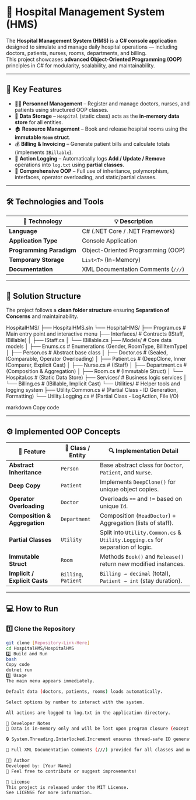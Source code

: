 ﻿# 🏥 Hospital Management System (HMS)

The **Hospital Management System (HMS)** is a **C# console application** designed to simulate and manage daily hospital operations — including doctors, patients, nurses, rooms, departments, and billing.  
This project showcases **advanced Object-Oriented Programming (OOP)** principles in C# for modularity, scalability, and maintainability.

---

## 🚀 Key Features

- 👨‍⚕️ **Personnel Management** – Register and manage doctors, nurses, and patients using structured OOP classes.  
- 💾 **Data Storage** – `Hospital` (static class) acts as the **in-memory data store** for all entities.  
- 🏠 **Resource Management** – Book and release hospital rooms using the **immutable `Room` struct**.  
- 💰 **Billing & Invoicing** – Generate patient bills and calculate totals (implements `IBillable`).  
- 🧾 **Action Logging** – Automatically logs **Add / Update / Remove** operations into `log.txt` using **partial classes**.  
- 🧠 **Comprehensive OOP** – Full use of inheritance, polymorphism, interfaces, operator overloading, and static/partial classes.

---

## 🛠️ Technologies and Tools

| 🧩 Technology | 💡 Description |
|---------------|----------------|
| **Language** | C# (.NET Core / .NET Framework) |
| **Application Type** | Console Application |
| **Programming Paradigm** | Object-Oriented Programming (OOP) |
| **Temporary Storage** | `List<T>` (In-Memory) |
| **Documentation** | XML Documentation Comments (`///`) |

---

## 🧱 Solution Structure

The project follows a **clean folder structure** ensuring **Separation of Concerns** and maintainability.

HospitalHMS/
├── HospitalHMS.sln
└── HospitalHMS/
├── Program.cs # Main entry point and interactive menu
├── Interfaces/ # Contracts (IStaff, IBillable)
│ ├── IStaff.cs
│ └── IBillable.cs
├── Models/ # Core data models
│ ├── Enums.cs # Enumerations (Gender, RoomType, BillItemType)
│ ├── Person.cs # Abstract base class
│ ├── Doctor.cs # (Sealed, IComparable, Operator Overloading)
│ ├── Patient.cs # (DeepClone, Inner IComparer, Explicit Cast)
│ ├── Nurse.cs # (IStaff)
│ ├── Department.cs # (Composition & Aggregation)
│ ├── Room.cs # (Immutable Struct)
│ └── Hospital.cs # (Static Data Store)
├── Services/ # Business logic services
│ └── Billing.cs # (IBillable, Implicit Cast)
└── Utilities/ # Helper tools and logging system
├── Utility.Common.cs # (Partial Class - ID Generation, Formatting)
└── Utility.Logging.cs # (Partial Class - LogAction, File I/O)

markdown
Copy code

---

## ⚙️ Implemented OOP Concepts

| 🧠 Feature | 🧩 Class / Entity | 🔍 Implementation Detail |
|-------------|------------------|---------------------------|
| **Abstract Inheritance** | `Person` | Base abstract class for `Doctor`, `Patient`, and `Nurse`. |
| **Deep Copy** | `Patient` | Implements `DeepClone()` for unique object copies. |
| **Operator Overloading** | `Doctor` | Overloads `==` and `!=` based on unique `Id`. |
| **Composition & Aggregation** | `Department` | Composition (`HeadDoctor`) + Aggregation (lists of staff). |
| **Partial Classes** | `Utility` | Split into `Utility.Common.cs` & `Utility.Logging.cs` for separation of logic. |
| **Immutable Struct** | `Room` | Methods `Book()` and `Release()` return new modified instances. |
| **Implicit / Explicit Casts** | `Billing`, `Patient` | `Billing → decimal` (total), `Patient → int` (stay duration). |

---

## 💻 How to Run

### 1️⃣ Clone the Repository
```bash
git clone [Repository-Link-Here]
cd HospitalHMS/HospitalHMS
2️⃣ Build and Run
bash
Copy code
dotnet run
3️⃣ Usage
The main menu appears immediately.

Default data (doctors, patients, rooms) loads automatically.

Select options by number to interact with the system.

All actions are logged to log.txt in the application directory.

🧩 Developer Notes
🧠 Data is in-memory only and will be lost upon program closure (except for log.txt).

🔒 System.Threading.Interlocked.Increment ensures thread-safe ID generation.

📝 Full XML Documentation Comments (///) provided for all classes and methods.

🧑‍💻 Author
Developed by: [Your Name]
💬 Feel free to contribute or suggest improvements!

🌟 License
This project is released under the MIT License.
See LICENSE for more information.